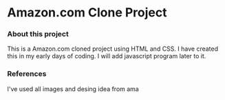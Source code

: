# Amazon.com Clone Project
### About this project
This is a Amazon.com cloned project using HTML and CSS. I have created this in my early days of coding. I will add javascript program later to it. 
### References
I've used all images and desing idea from ama
